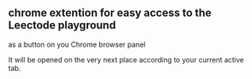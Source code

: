 ## chrome extention for easy access to the Leectode playground
as a button on you Chrome browser panel

It will be opened on the very next place according to your current active tab.
